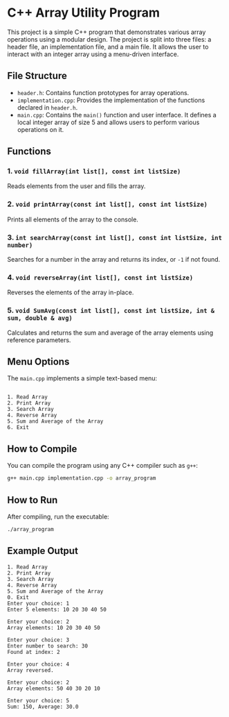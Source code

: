 
# C++ Array Utility Program

This project is a simple C++ program that demonstrates various array operations using a modular design. The project is split into three files: a header file, an implementation file, and a main file. It allows the user to interact with an integer array using a menu-driven interface.

## File Structure

- `header.h`: Contains function prototypes for array operations.
- `implementation.cpp`: Provides the implementation of the functions declared in `header.h`.
- `main.cpp`: Contains the `main()` function and user interface. It defines a local integer array of size 5 and allows users to perform various operations on it.

## Functions

### 1. `void fillArray(int list[], const int listSize)`
Reads elements from the user and fills the array.

### 2. `void printArray(const int list[], const int listSize)`
Prints all elements of the array to the console.

### 3. `int searchArray(const int list[], const int listSize, int number)`
Searches for a number in the array and returns its index, or `-1` if not found.

### 4. `void reverseArray(int list[], const int listSize)`
Reverses the elements of the array in-place.

### 5. `void SumAvg(const int list[], const int listSize, int & sum, double & avg)`
Calculates and returns the sum and average of the array elements using reference parameters.

## Menu Options

The `main.cpp` implements a simple text-based menu:

```

1. Read Array
2. Print Array
3. Search Array
4. Reverse Array
5. Sum and Average of the Array
6. Exit

````

## How to Compile

You can compile the program using any C++ compiler such as `g++`:

```bash
g++ main.cpp implementation.cpp -o array_program
````

## How to Run

After compiling, run the executable:

```bash
./array_program
```

## Example Output

```
1. Read Array
2. Print Array
3. Search Array
4. Reverse Array
5. Sum and Average of the Array
0. Exit
Enter your choice: 1
Enter 5 elements: 10 20 30 40 50

Enter your choice: 2
Array elements: 10 20 30 40 50

Enter your choice: 3
Enter number to search: 30
Found at index: 2

Enter your choice: 4
Array reversed.

Enter your choice: 2
Array elements: 50 40 30 20 10

Enter your choice: 5
Sum: 150, Average: 30.0
```
